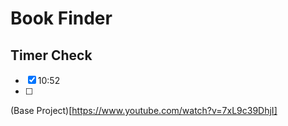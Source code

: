 # Book Finder

## Timer Check

- [x] 10:52
- [ ] 


(Base Project)[https://www.youtube.com/watch?v=7xL9c39DhjI]
